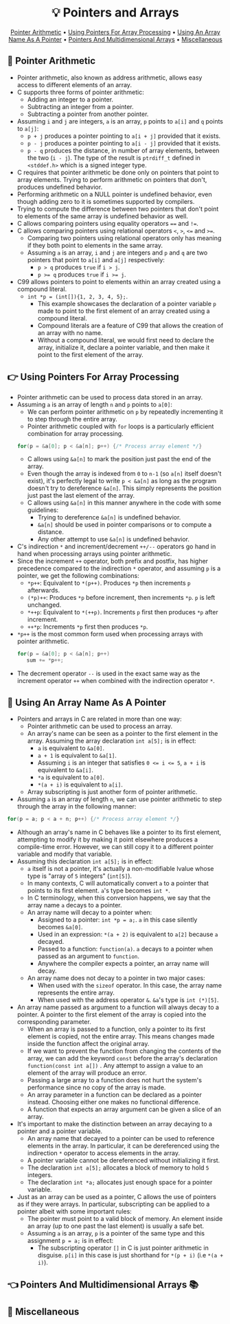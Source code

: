 <h1 align="center">💡<strong> Pointers and Arrays</strong></h1>
<p align="center">
  <a href="#abacus-pointer-arithmetic">Pointer Arithmetic</a> •
  <a href="#point_right-using-pointers-for-array-processing">Using Pointers For Array Processing</a> •
  <a href="#name_badge-using-an-array-name-as-a-pointer">Using An Array Name As A Pointer</a> •
  <a href="#point_left-pointers-and-multidimensional-arrays-books">Pointers And Multidimensional Arrays</a> •
  <a href="#game_die-miscellaneous"> Miscellaneous</a>
</p>

## :abacus: Pointer Arithmetic

* Pointer arithmetic, also known as address arithmetic, allows easy access to different elements of an array.
* C supports three forms of pointer arithmetic:
   * Adding an integer to a pointer.
   * Subtracting an integer from a pointer.
   * Subtracting a pointer from another pointer.
* Assuming ```i``` and ```j``` are integers, ```a``` is an array, ```p``` points to ```a[i]``` and ```q``` points to ```a[j]```:
   * ```p + j``` produces a pointer pointing to ```a[i + j]``` provided that it exists.
   * ```p - j``` produces a pointer pointing to ```a[i - j]``` provided that it exists.
   * ```p - q``` produces the distance, in number of array elements, between the two (```i - j```). The type of the result is ```ptrdiff_t``` defined in ```<stddef.h>``` which is a signed integer type.
* C requires that pointer arithmetic be done only on pointers that point to array elements. Trying to perform arithmetic on pointers that don't, produces undefined behavior.
* Performing arithmetic on a NULL pointer is undefined behavior, even though adding zero to it is sometimes supported by compilers.
* Trying to compute the difference between two pointers that don't point to elements of the same array is undefined behavior as well.
* C allows comparing pointers using equality operators ```==``` and ```!=```.
* C allows comparing pointers using relational operators ```<```, ```>```, ```<=``` and ```>=```.
   * Comparing two pointers using relational operators only has meaning if they both point to elements in the same array.
   * Assuming ```a``` is an array, ```i``` and ```j``` are integers and ```p``` and ```q``` are two pointers that point to ```a[i]``` and ```a[j]``` respectively:
      * ```p > q``` produces ```true``` if ```i > j```.
      * ```p >= q``` produces ```true``` if ```i >= j```.
* C99 allows pointers to point to elements within an array created using a compound literal.
   * ```int *p = (int[]){1, 2, 3, 4, 5};```.
      * This example showcases the declaration of a pointer variable ```p``` made to point to the first element of an array created using a compound literal.
      * Compound literals are a feature of C99 that allows the creation of an array with no name.
      * Without a compound literal, we would first need to declare the array, initialize it, declare a pointer variable, and then make it point to the first element of the array.

## :point_right: Using Pointers For Array Processing

* Pointer arithmetic can be used to process data stored in an array.
* Assuming ```a``` is an array of length ```n``` and ```p``` points to ```a[0]```:
   * We can perform pointer arithmetic on ```p``` by repeatedly incrementing it to step through the entire array.
   * Pointer arithmetic coupled with ```for``` loops is a particularly efficient combination for array processing.
   ```c
   for(p = &a[0]; p < &a[n]; p++) {/* Process array element */}
   ```
   * C allows using ```&a[n]``` to mark the position just past the end of the array.
   * Even though the array is indexed from ```0``` to ```n-1``` (so ```a[n]``` itself doesn't exist), it's perfectly legal to write ```p < &a[n]``` as long as the program doesn't try to dereference ```&a[n]```. This simply represents the position just past the last element of the array.
   * C allows using ```&a[n]``` in this manner anywhere in the code with some guidelines:
      * Trying to dereference ```&a[n]``` is undefined behavior.
      * ```&a[n]``` should be used in pointer comparisons or to compute a distance.
      * Any other attempt to use ```&a[n]``` is undefined behavior.
* C's indirection ```*``` and increment/decrement ```++/--``` operators go hand in hand when processing arrays using pointer arithmetic.
* Since the increment ```++``` operator, both prefix and postfix, has higher precedence compared to the indirection ```*``` operator, and assuming ```p``` is a pointer, we get the following combinations:
   * ```*p++```: Equivalent to ```*(p++)```. Produces ```*p``` then increments ```p``` afterwards.
   * ```(*p)++```: Produces ```*p``` before increment, then increments ```*p```. ```p``` is left unchanged.
   * ```*++p```: Equivalent to ```*(++p)```. Increments ```p``` first then produces ```*p``` after increment.
   * ```++*p```: Increments ```*p``` first then produces ```*p```.
* ```*p++``` is the most common form used when processing arrays with pointer arithmetic.
   ```c
   for(p = &a[0]; p < &a[n]; p++)
      sum += *p++;
   ```
* The decrement operator ```--``` is used in the exact same way as the increment operator ```++``` when combined with the indirection operator ```*```.

## :name_badge: Using An Array Name As A Pointer

* Pointers and arrays in C are related in more than one way:
   * Pointer arithmetic can be used to process an array.
   * An array's name can be seen as a pointer to the first element in the array. Assuming the array declaration ```int a[5];``` is in effect:
      * ```a``` is equivalent to ```&a[0]```.
      * ```a + 1``` is equivalent to ```&a[1]```.
      * Assuming ```i``` is an integer that satisfies ```0 <= i <= 5```, ```a + i``` is equivalent to ```&a[i]```.
      * ```*a``` is equivalent to ```a[0]```.
      * ```*(a + i)``` is equivalent to ```a[i]```.
   * Array subscripting is just another form of pointer arithmetic.
* Assuming ```a``` is an array of length ```n```, we can use pointer arithmetic to step through the array in the following manner:
```c
for(p = a; p < a + n; p++) {/* Process array element */}
```
* Although an array's name in C behaves like a pointer to its first element, attempting to modify it by making it point elsewhere produces a compile-time error. However, we can still copy it to a different pointer variable and modify that variable.
* Assuming this declaration ```int a[5];``` is in effect:
   * ```a``` itself is not a pointer, it's actually a non-modifiable lvalue whose type is "array of ```5``` integers" (```int[5]```).
   * In many contexts, C will automatically convert ```a``` to a pointer that points to its first element. ```a```'s type becomes ```int *```.
   * In C terminology, when this conversion happens, we say that the array name ```a``` decays to a pointer.
   * An array name will decay to a pointer when:
      * Assigned to a pointer: ```int *p = a;```. ```a``` in this case silently becomes ```&a[0]```.
      * Used in an expression: ```*(a + 2)``` is equivalent to ```a[2]``` because ```a``` decayed.
      * Passed to a function: ```function(a)```. ```a``` decays to a pointer when passed as an argument to ```function```.
      * Anywhere the compiler expects a pointer, an array name will decay.
   * An array name does not decay to a pointer in two major cases:
      * When used with the ```sizeof``` operator. In this case, the array name represents the entire array.
      * When used with the address operator ```&```. ```&a```'s type is ```int (*)[5]```.
* An array name passed as argument to a function will always decay to a pointer. A pointer to the first element of the array is copied into the corresponding parameter.
   * When an array is passed to a function, only a pointer to its first element is copied, not the entire array. This means changes made inside the function affect the original array.
   * If we want to prevent the function from changing the contents of the array, we can add the keyword ```const``` before the array's declaration ```function(const int a[])``` . Any attempt to assign a value to an element of the array will produce an error.
   * Passing a large array to a function does not hurt the system's performance since no copy of the array is made.
   * An array parameter in a function can be declared as a pointer instead. Choosing either one makes no functional difference.
   * A function that expects an array argument can be given a slice of an array.
* It's important to make the distinction between an array decaying to a pointer and a pointer variable.
   * An array name that decayed to a pointer can be used to reference elements in the array. In particular, it can be dereferenced using the indirection ```*``` operator to access elements in the array.
   * A pointer variable cannot be dereferenced without initializing it first.
   * The declaration ```int a[5];``` allocates a block of memory to hold ```5``` integers.
   * The declaration ```int *a;``` allocates just enough space for a pointer variable.
* Just as an array can be used as a pointer, C allows the use of pointers as if they were arrays. In particular, subscripting can be applied to a pointer albeit with some important rules:
   * The pointer must point to a valid block of memory. An element inside an array (up to one past the last element) is usually a safe bet.
   * Assuming ```a``` is an array, ```p``` is a pointer of the same type and this assignment ```p = a;``` is in effect:
      * The subscripting operator ```[]``` in C is just pointer arithmetic in disguise. ```p[i]``` in this case is just shorthand for ```*(p + i)``` (i.e ```*(a + i)```).

## :point_left: Pointers And Multidimensional Arrays :books:

## :game_die: Miscellaneous